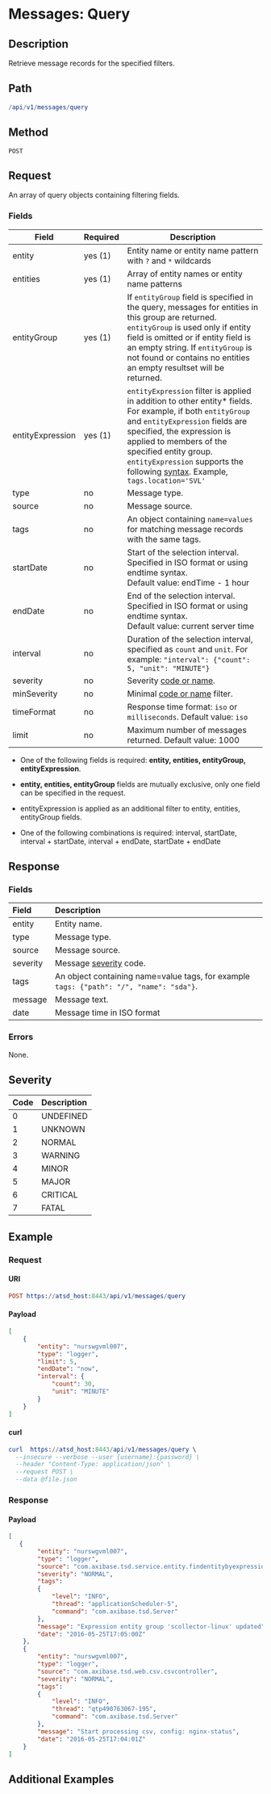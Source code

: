 # Messages: Query

## Description

Retrieve message records for the specified filters.

## Path

```elm
/api/v1/messages/query
```

## Method

```
POST 
```

## Request 

An array of query objects containing filtering fields. 

### Fields

| **Field** | **Required** | **Description** |
|---|---|---|
| entity    | yes (1)         | Entity name or entity name pattern with `?` and `*` wildcards|
| entities | yes (1) | Array of entity names or entity name patterns |
| entityGroup | yes (1) | If `entityGroup` field is specified in the query, messages for entities in this group are returned. `entityGroup` is used only if entity field is omitted or if entity field is an empty string. If `entityGroup` is not found or contains no entities an empty resultset will be returned. |
| entityExpression | yes (1) | `entityExpression` filter is applied in addition to other entity* fields. For example, if both `entityGroup` and `entityExpression` fields are specified, the expression is applied to members of the specified entity group. `entityExpression` supports the following [syntax](/rule-engine/functions.md). Example, `tags.location='SVL'`  |
|type       |  no   | Message type. |
|source       |  no   | Message source. |
|tags	      | no  | An object containing `name=values` for matching message records with the same tags.         |
|startDate	  | no  | Start of the selection interval. Specified in ISO format or using endtime syntax.<br>Default value: endTime - 1 hour    |
|endDate	  | no  | End of the selection interval. Specified in ISO format or using endtime syntax. <br>Default value: current server time     |
|interval | no | Duration of the selection interval, specified as `count` and `unit`. For example: `"interval": {"count": 5, "unit": "MINUTE"}` |
|severity       |  no   | Severity [code or name](#severity).  |
|minSeverity       |  no   | Minimal [code or name](#severity) filter.  |
|timeFormat   | no  | Response time format: `iso` or `milliseconds`. Default value: `iso`|
|limit        |	no  | Maximum number of messages returned. Default value: 1000  |

* One of the following fields is required: **entity, entities, entityGroup, entityExpression**. 
* **entity, entities, entityGroup** fields are mutually exclusive, only one field can be specified in the request. 
* entityExpression is applied as an additional filter to entity, entities, entityGroup fields.

* One of the following combinations is required: interval, startDate, interval + startDate, interval + endDate, startDate + endDate

## Response 

### Fields

| **Field** | **Description** |
|:---|:---|
|entity | Entity name. |
|type | Message type. |
|source | Message source. |
|severity | Message [severity](#severity) code. |
|tags | An object containing name=value tags, for example `tags: {"path": "/", "name": "sda"}`. |
|message | Message text. |
|date | Message time in ISO format |

### Errors

None.

## Severity

| **Code** | **Description** |
|:---|:---|
| 0 | UNDEFINED |
| 1 | UNKNOWN |
| 2 | NORMAL |
| 3 | WARNING |
| 4 | MINOR |
| 5 | MAJOR |
| 6 | CRITICAL |
| 7 | FATAL |

## Example

### Request

#### URI

```elm
POST https://atsd_host:8443/api/v1/messages/query
```
#### Payload

```json
[
    {
        "entity": "nurswgvml007",
        "type": "logger",
        "limit": 5,
        "endDate": "now",
        "interval": {
            "count": 30,
            "unit": "MINUTE"
        }
    }
]
```

#### curl

```elm
curl  https://atsd_host:8443/api/v1/messages/query \
  --insecure --verbose --user {username}:{password} \
  --header "Content-Type: application/json" \
  --request POST \
  --data @file.json
  ```
  
### Response

#### Payload

```json
[
   {
        "entity": "nurswgvml007",
        "type": "logger",
        "source": "com.axibase.tsd.service.entity.findentitybyexpressionserviceimpl",
        "severity": "NORMAL",
        "tags":
        {
            "level": "INFO",
            "thread": "applicationScheduler-5",
            "command": "com.axibase.tsd.Server"
        },
        "message": "Expression entity group 'scollector-linux' updated",
        "date": "2016-05-25T17:05:00Z"
    },
    {
        "entity": "nurswgvml007",
        "type": "logger",
        "source": "com.axibase.tsd.web.csv.csvcontroller",
        "severity": "NORMAL",
        "tags":
        {
            "level": "INFO",
            "thread": "qtp490763067-195",
            "command": "com.axibase.tsd.Server"
        },
        "message": "Start processing csv, config: nginx-status",
        "date": "2016-05-25T17:04:01Z"
    }
]
```

## Additional Examples
